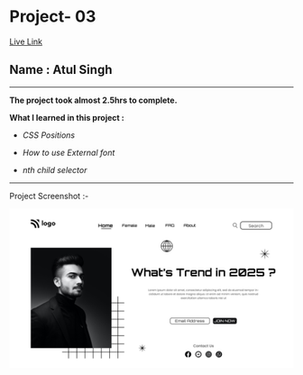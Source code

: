 # Project- 03

[Live Link](https://fsjs2-20th-nov-project-03.netlify.app)

## Name : Atul Singh

---

**The project took almost 2.5hrs to complete.**

**What I learned in this project :**

- _CSS Positions_

- _How to use External font_

- _nth child selector_

---

Project Screenshot :-

![LCO](./output.png)
